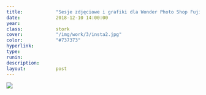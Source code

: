 ```yaml
---
title:            "Sesje zdjęciowe i grafiki dla Wonder Photo Shop Fuji Film, wrzesień 2019"
date:             2018-12-10 14:00:00
year:             
class:            stork
cover:            "/img/work/3/insta2.jpg"
color:            "#737373"
hyperlink:        
type:             
runin:            
description:      
layout:           post
---
```


<div class="post-content-grid">
  <div class="post-content-column column-1">
    <img class="post-content-screen desktop" src="{{ site.baseurl }}/img/work/3/insta2.jpg" />
  </div>
</div>

